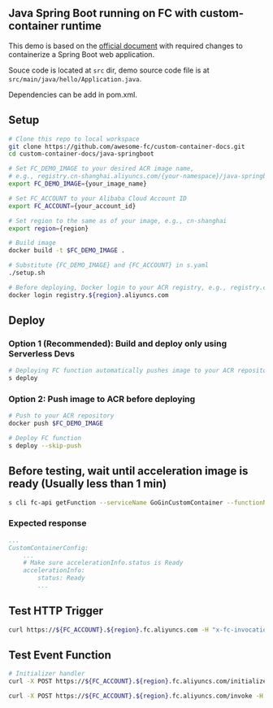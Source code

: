 ## Java Spring Boot running on FC with custom-container runtime
This demo is based on the [official document](https://spring.io/guides/gs/spring-boot-docker/) with required changes to containerize a Spring Boot web application.

Souce code is located at `src` dir, demo source code file is at `src/main/java/hello/Application.java`.

Dependencies can be add in pom.xml.

## Setup

```bash
# Clone this repo to local workspace
git clone https://github.com/awesome-fc/custom-container-docs.git
cd custom-container-docs/java-springboot

# Set FC_DEMO_IMAGE to your desired ACR image name,
# e.g., registry.cn-shanghai.aliyuncs.com/{your-namespace}/java-springboot:v1
export FC_DEMO_IMAGE={your_image_name}

# Set FC_ACCOUNT to your Alibaba Cloud Account ID
export FC_ACCOUNT={your_account_id}

# Set region to the same as of your image, e.g., cn-shanghai
export region={region}

# Build image
docker build -t $FC_DEMO_IMAGE .

# Substitute {FC_DEMO_IMAGE} and {FC_ACCOUNT} in s.yaml
./setup.sh

# Before deploying, Docker login to your ACR registry, e.g., registry.cn-shanghai.aliyuncs.com
docker login registry.${region}.aliyuncs.com
```


## Deploy
### Option 1 (Recommended): Build and deploy only using Serverless Devs

```bash
# Deploying FC function automatically pushes image to your ACR repository
s deploy
```

### Option 2: Push image to ACR before deploying

```bash
# Push to your ACR repository
docker push $FC_DEMO_IMAGE

# Deploy FC function
s deploy --skip-push

```

## Before testing, wait until acceleration image is ready (Usually less than 1 min)

```bash
s cli fc-api getFunction --serviceName GoGinCustomContainer --functionName go-gin --region ${region}
```

### Expected response
```yaml
...
CustomContainerConfig:
    ...
    # Make sure accelerationInfo.status is Ready
    accelerationInfo:
        status: Ready
        ...
```


## Test HTTP Trigger

```bash
curl https://${FC_ACCOUNT}.${region}.fc.aliyuncs.com -H "x-fc-invocation-target: 2016-08-15/proxy/JavaSpringbootCustomContainer/java-springboot"
```

## Test Event Function

```bash
# Initializer handler
curl -X POST https://${FC_ACCOUNT}.${region}.fc.aliyuncs.com/initialize -H "x-fc-invocation-target: 2016-08-15/proxy/JavaSpringbootCustomContainer/java-springboot" -d '{"hello":"FC"}'

curl -X POST https://${FC_ACCOUNT}.${region}.fc.aliyuncs.com/invoke -H "x-fc-invocation-target: 2016-08-15/proxy/JavaSpringbootCustomContainer/java-springboot" -d '{"hello":"FC"}'
```